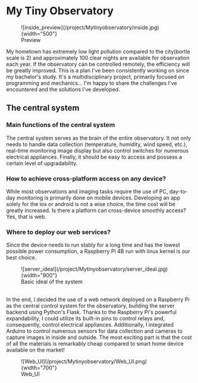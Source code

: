 # **My Tiny Observatory**

<figure markdown>
  ![inside_preview](/project/Mytinyobservatory/inside.jpg){width="500"}
  <figcaption>Preview</figcaption>
</figure>


My hometown has extremely low light pollution compared to the city(bortle scale is 2) and approximately 100 clear nights 
are available for observation each year. If the observatory can be controlled remotely, the efficiency will be greatly improved. 
This is a plan I've been consistently working on since my bachelor's study. It's a multidisciplinary project, primarily focused 
on programming and mechanics... I'm happy to share the challenges I've encountered and the solutions I've developed.

## **The central system**
### **Main functions of the central system**
The central system serves as the brain of the entire observatory.
It not only needs to handle data collection (temperature, humidity, wind speed, etc.), real-time monitoring 
image display but also control switches for numerous electrical appliances. Finally, it should be easy to 
access and possess a certain level of upgradability.

### **How to achieve cross-platform access on any device?**
While most observations and imaging tasks require the use of PC, day-to-day monitoring is primarily done on mobile devices. 
Developing an app solely for the ios or android is not a wise choice, the time cost will be greatly increased. 
Is there a platform can cross-device smoothly access? Yes, that is web.

### **Where to deploy our web services?**
Since the device needs to run stably for a long time and has the lowest possible power consumption, a Raspberry Pi 4B run with 
linux kernel is our best choice.
<figure markdown>
  ![server_ideal](/project/Mytinyobservatory/server_ideal.jpg){width="900"}
  <figcaption>Basic ideal of the system</figcaption>
</figure>
</br>
In the end, I decided the use of a web network deployed on a Raspberry Pi as the central control system for the observatory, 
building the server backend using Python's Flask. Thanks to the Raspberry Pi's powerful expandability, I could utilize its built-in 
pins to control relays and, consequently, control electrical appliances. Additionally, I integrated Arduino to control numerous 
sensors for data collection and cameras to capture images in inside and outside. The most exciting part is that the cost of all the 
materials is remarkably cheap compared to smart home device available on the market!
<figure markdown>
  ![Web_UI](/project/Mytinyobservatory/Web_UI.png){width="700"}
  <figcaption>Web_UI</figcaption>
</figure>